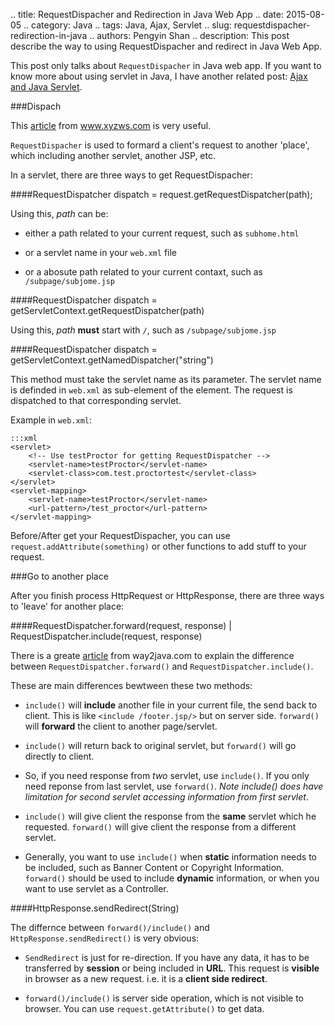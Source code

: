 .. title: RequestDispacher and Redirection in Java Web App
.. date: 2015-08-05
.. category: Java
.. tags: Java, Ajax, Servlet
.. slug: requestdispacher-redirection-in-java
.. authors: Pengyin Shan
.. description: This post describe the way to using RequestDispacher and redirect in Java Web App.

This post only talks about `RequestDispacher` in Java web app. If you want to know more about using servlet in Java, I have another related post: <a href="http://pengyin-shan.com/blog/ajax-and-java-servlet">Ajax and Java Servlet</a>.

###Dispach

This <a href="http://www.xyzws.com/servletfaq/what-is-the-defferent-between-getnameddispatcher-and-getrequestdispatcher/3">article</a> from www.xyzws.com is very useful.

`RequestDispacher` is used to formard a client's request to another 'place', which including another servlet, another JSP, etc.

In a servlet, there are three ways to get RequestDispacher:

####RequestDispatcher dispatch = request.getRequestDispatcher(path);

Using this, *path* can be:

- either a path related to your current request, such as `subhome.html`

- or a servlet name in your `web.xml` file

- or a abosute path related to your current contaxt, such as `/subpage/subjome.jsp`


####RequestDispatcher dispatch = getServletContext.getRequestDispatcher(path)

Using this, *path* **must** start with `/`, such as `/subpage/subjome.jsp`

####RequestDispatcher dispatch = getServletContext.getNamedDispatcher("string")

This method must take the servlet name as its parameter. The servlet name is definded in `web.xml` as  <servlet-name> sub-element of the <servlet> element. The request is dispatched to that corresponding servlet.

Example in `web.xml`:

	:::xml
	<servlet>
		<!-- Use testProctor for getting RequestDispatcher -->
        <servlet-name>testProctor</servlet-name>
        <servlet-class>com.test.proctortest</servlet-class>
    </servlet>
    <servlet-mapping>
        <servlet-name>testProctor</servlet-name>
        <url-pattern>/test_proctor</url-pattern>
    </servlet-mapping>

Before/After get your RequestDispacher, you can use `request.addAttribute(something)` or other functions to add stuff to your request.

###Go to another place

After you finish process HttpRequest or HttpResponse, there are three ways to 'leave' for another place:

####RequestDispatcher.forward(request, response) | RequestDispatcher.include(request, response)

There is a greate <a href="http://way2java.com/servlets/difference-between-include-and-forward-in-requestdispatcher/">article</a> from way2java.com to explain the difference between `RequestDispatcher.forward()` and `RequestDispatcher.include()`.

These are main differences bewtween these two methods:

- `include()` will **include** another file in your current file, the send back to client. This is like `<include /footer.jsp/>` but on server side. `forward()` will **forward** the client to another page/servlet.

- `include()` will return back to original servlet, but `forward()` will go directly to client.

- So, if you need response from *two* servlet, use `include()`. If you only need reponse from last servlet, use `forward()`. *Note include() does have limitation for second servlet accessing information from first servlet*.

- `include()` will give client the response from the **same** servlet which he requested. `forward()` will give client the response from a different servlet.

- Generally, you want to use `include()` when **static** information needs to be included, such as Banner Content or Copyright Information. `forward()` should be used to include **dynamic** information, or when you want to use servlet as a Controller.

####HttpResponse.sendRedirect(String)

The differnce between `forward()/include()` and `HttpResponse.sendRedirect()` is very obvious:

- `SendRedirect` is just for re-direction. If you have any data, it has to be transferred by **session** or being included in **URL**. This request is **visible** in browser as a new request. i.e. it is a **client side redirect**.

- `forward()/include()` is server side operation, which is not visible to browser. You can use `request.getAttribute()` to get data.